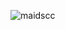 ![maidscc](https://github.com/timibacco/maids-cc/assets/48661125/eade324e-9a68-4a83-b150-3c8f48027d52)
